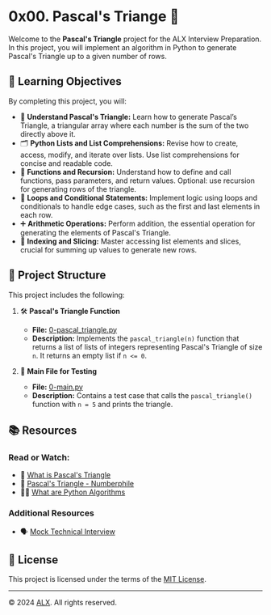 # 0x00. Pascal's Triange 🔺

Welcome to the **Pascal's Triangle** project for the ALX Interview Preparation. In this project, you will implement an algorithm in Python to generate Pascal's Triangle up to a given number of rows.

## 📝 Learning Objectives

By completing this project, you will:

- 🔢 **Understand Pascal's Triangle:** Learn how to generate Pascal’s Triangle, a triangular array where each number is the sum of the two directly above it.
- 🗂️ **Python Lists and List Comprehensions:** Revise how to create, access, modify, and iterate over lists. Use list comprehensions for concise and readable code.
- 🧠 **Functions and Recursion:** Understand how to define and call functions, pass parameters, and return values. Optional: use recursion for generating rows of the triangle.
- 🔄 **Loops and Conditional Statements:** Implement logic using loops and conditionals to handle edge cases, such as the first and last elements in each row.
- ➕ **Arithmetic Operations:** Perform addition, the essential operation for generating the elements of Pascal's Triangle.
- 🔢 **Indexing and Slicing:** Master accessing list elements and slices, crucial for summing up values to generate new rows.

## 📂 Project Structure

This project includes the following:

1. 🛠️ **Pascal's Triangle Function**
    - **File:** [0-pascal_triangle.py](0-pascal_triangle.py)
    - **Description:** Implements the `pascal_triangle(n)` function that returns a list of lists of integers representing Pascal's Triangle of size `n`. It returns an empty list if `n <= 0`.

2. 🧪 **Main File for Testing**
    - **File:** [0-main.py](0-main.py)
    - **Description:** Contains a test case that calls the `pascal_triangle()` function with `n = 5` and prints the triangle.

## 📚 Resources

### Read or Watch:

- 📘 [What is Pascal's Triangle](https://www.cuemath.com/algebra/pascals-triangle/)
- 🎥 [Pascal's Triangle - Numberphile](https://www.youtube.com/watch?v=0iMtlus-afo)
- 🧑‍💻 [What are Python Algorithms](https://builtin.com/data-science/python-algorithms)

### Additional Resources

- 🗣️ [Mock Technical Interview](https://www.youtube.com/watch?v=1qw5ITr3k9E)

## 📜 License

This project is licensed under the terms of the [MIT License](https://www.alxafrica.com/terms-conditions-portal/).

---

© 2024 [ALX](https://www.alxafrica.com/). All rights reserved.
